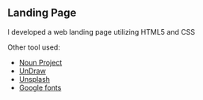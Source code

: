 ## Landing Page

I developed a web landing page utilizing HTML5 and CSS

Other tool used:
<ul>
  <li><a href = 'https://thenounproject.com'>Noun Project</a></li>
  <li><a href = 'https://undraw.co'>UnDraw</a></li>
  <li><a href = 'https://unsplash.com'>Unsplash</a></li>
  <li><a href = 'https://fonts.google.com'>Google fonts</a></li>
 </ul>


